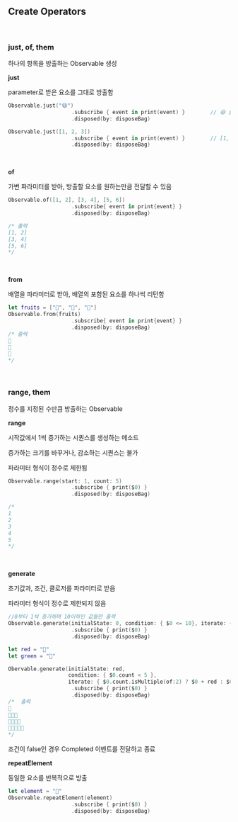 ## Create Operators

<br>

### just, of, them

하나의 항목을 방출하는 Observable 생성



**just**

parameter로 받은 요소를 그대로 방출함

```swift
Observable.just("😆")
					.subscribe { event in print(event) }		// 😆 출력됨
					.disposed(by: disposeBag)

Observable.just([1, 2, 3])
					.subscribe { event in print(event) }		// [1, 2, 3] 출력됨
					.disposed(by: disposeBag)
```

<br>

**of**

가변 파라미터를 받아, 방출할 요소를 원하는만큼 전달할 수 있음

```swift
Observable.of([1, 2], [3, 4], [5, 6])
					.subscribe{ event in print{event} }
					.disposed(by: disposeBag)

/* 출력
[1, 2]
[3, 4]
[5, 6]
*/
```

<br>

**from**

배열을 파라미터로 받아, 배열의 포함된 요소를 하나씩 리턴함

```swift
let fruits = ["🍑", "🍐", "🍋"]
Observable.from(fruits)
					.subscribe{ event in print{event} }
					.disposed(by: disposeBag)
/* 출력
🍑
🍐
🍋
*/
```



<br>

### range, them

정수를 지정된 수만큼 방출하는 Observable



**range**

시작값에서 1씩 증가하는 시퀀스를 생성하는 메소드

증가하는 크기를 바꾸거나, 감소하는 시퀀스는 불가

파라미터 형식이 정수로 제한됨

```swift
Observable.range(start: 1, count: 5)
					.subscribe { print($0) }
					.disposed(by: disposeBag)

/*
1
2
3
4
5
*/
```



<br>

**generate**

초기값과, 조건, 클로저를 파라미터로 받음 

파라미터 형식이 정수로 제한되지 않음

```swift
//0부터 1씩 증가하며 10이하인 값들만 출력
Observable.generate(initialState: 0, condition: { $0 <= 10}, iterate: {$0 + 2})
					.subscribe { print($0) }
					.disposed(by: disposeBag)

let red = "🍎"
let green = "🍏"

Obervable.generate(initialState: red,
                   condition: { $0.count < 5 }, 
                   iterate: { $0.count.isMultiple(of:2) ? $0 + red : $0 + green})
					.subscribe { print($0) }
					.disposed(by: disposeBag)
/*	출력
🍎
🍎🍏🍎
🍎🍏🍎🍏
🍎🍏🍎🍏🍎
*/
```

조건이 false인 경우 Completed 이벤트를 전달하고 종료



**repeatElement**

동일한 요소를 반복적으로 방출



```swift
let element = "🍏"
Observable.repeatElement(element)
					.subscribe { print($0) }
					.disposed(by: disposeBag)
```



